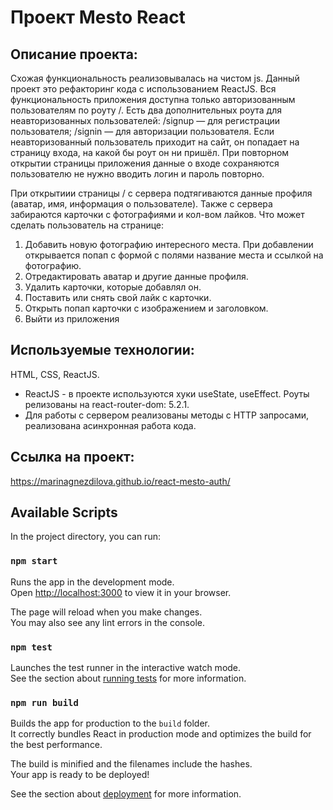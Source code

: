 # Проект Mesto React
## Описание проекта:
Схожая функциональность реализовывалась на чистом js. Данный проект это рефакторинг кода с использованием ReactJS.
Вся функциональность приложения доступна только авторизованным пользователям по роуту /. Есть два дополнительных роута для неавторизованных пользователей:
    /signup — для регистрации пользователя;
    /signin — для авторизации пользователя.
 Если неавторизованный пользователь приходит на сайт, он попадает на страницу входа, на какой бы роут он ни пришёл.
 При повторном открытии страницы приложения данные о входе сохраняются пользователю не нужно вводить логин и пароль повторно.

При открытиии страницы / с сервера подтягиваются данные профиля (аватар, имя, информация о пользователе). Также с сервера забираются карточки с фотографиями и кол-вом лайков.
Что может сделать пользователь на странице:
1. Добавить новую фотографию интересного места. При добавлении открывается попап с формой с полями название места и ссылкой на фотографию.
2. Отредактировать аватар и другие данные профиля.
3. Удалить карточки, которые добавлял он.
4. Поставить или снять свой лайк с карточки.
5. Открыть попап карточки с изображением и заголовком.
6. Выйти из приложения

## Используемые технологии:
HTML, CSS, ReactJS.
+ ReactJS - в проекте используются хуки useState, useEffect. Роуты релизованы на react-router-dom: 5.2.1.
+ Для работы с сервером реализованы методы с HTTP запросами, реализована асинхронная работа кода.

## Ссылка на проект:
 https://marinagnezdilova.github.io/react-mesto-auth/

## Available Scripts

In the project directory, you can run:

### `npm start`

Runs the app in the development mode.\
Open [http://localhost:3000](http://localhost:3000) to view it in your browser.

The page will reload when you make changes.\
You may also see any lint errors in the console.

### `npm test`

Launches the test runner in the interactive watch mode.\
See the section about [running tests](https://facebook.github.io/create-react-app/docs/running-tests) for more information.

### `npm run build`

Builds the app for production to the `build` folder.\
It correctly bundles React in production mode and optimizes the build for the best performance.

The build is minified and the filenames include the hashes.\
Your app is ready to be deployed!

See the section about [deployment](https://facebook.github.io/create-react-app/docs/deployment) for more information.
